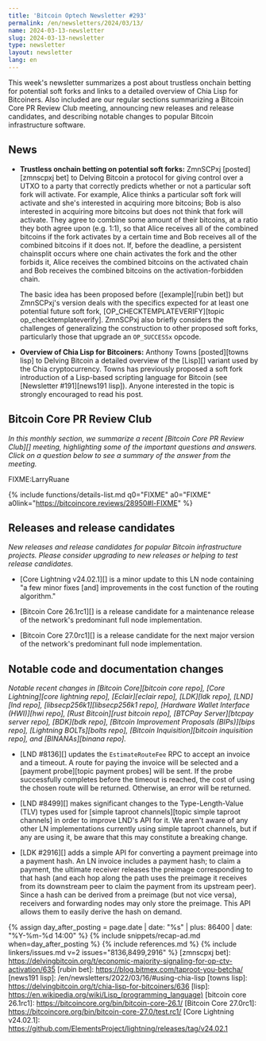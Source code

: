 ```yaml
---
title: 'Bitcoin Optech Newsletter #293'
permalink: /en/newsletters/2024/03/13/
name: 2024-03-13-newsletter
slug: 2024-03-13-newsletter
type: newsletter
layout: newsletter
lang: en
---
```

This week's newsletter summarizes a post about trustless onchain betting
for potential soft forks and links to a detailed overview of Chia Lisp
for Bitcoiners.  Also included are our regular sections summarizing a
Bitcoin Core PR Review Club meeting, announcing new releases and release
candidates, and describing notable changes to popular Bitcoin
infrastructure software.

## News

- **Trustless onchain betting on potential soft forks:** ZmnSCPxj
  [posted][zmnscpxj bet] to Delving Bitcoin a protocol for giving
  control over a UTXO to a party that correctly predicts whether or not
  a particular soft fork will activate.  For example, Alice thinks a
  particular soft fork will activate and she's interested in acquiring
  more bitcoins; Bob is also interested in acquiring more bitcoins but
  does not think that fork will activate.  They agree to combine some
  amount of their bitcoins, at a ratio they both agree upon (e.g. 1:1),
  so that Alice receives all of the combined bitcoins if the fork
  activates by a certain time and Bob receives all of the combined
  bitcoins if it does not.  If, before the deadline, a persistent
  chainsplit occurs where one chain activates the fork and the other
  forbids it, Alice receives the combined bitcoins on the activated
  chain and Bob receives the combined bitcoins on the
  activation-forbidden chain.

    The basic idea has been proposed before ([example][rubin bet]) but
    ZmnSCPxj's version deals with the specifics expected for at least
    one potential future soft fork, [OP_CHECKTEMPLATEVERIFY][topic
    op_checktemplateverify].  ZmnSCPxj also briefly considers the
    challenges of generalizing the construction to other proposed soft
    forks, particularly those that upgrade an `OP_SUCCESSx` opcode.

- **Overview of Chia Lisp for Bitcoiners:** Anthony Towns [posted][towns
  lisp] to Delving Bitcoin a detailed overview of the [Lisp][] variant
  used by the Chia cryptocurrency.  Towns has previously proposed a soft
  fork introduction of a Lisp-based scripting language for Bitcoin (see
  [Newsletter #191][news191 lisp]).  Anyone interested in the topic is
  strongly encouraged to read his post.

## Bitcoin Core PR Review Club

*In this monthly section, we summarize a recent [Bitcoin Core PR Review
Club][] meeting, highlighting some of the important questions and
answers.  Click on a question below to see a summary of the answer from
the meeting.*

FIXME:LarryRuane

{% include functions/details-list.md
  q0="FIXME"
  a0="FIXME"
  a0link="https://bitcoincore.reviews/28950#l-FIXME"
%}

## Releases and release candidates

*New releases and release candidates for popular Bitcoin infrastructure
projects.  Please consider upgrading to new releases or helping to test
release candidates.*

- [Core Lightning v24.02.1][] is a minor update to this LN node
  containing "a few minor fixes [and] improvements in the cost function
  of the routing algorithm."

- [Bitcoin Core 26.1rc1][] is a release candidate for a maintenance release
  of the network's predominant full node implementation.

- [Bitcoin Core 27.0rc1][] is a release candidate for the next major
  version of the network's predominant full node implementation.

## Notable code and documentation changes

_Notable recent changes in [Bitcoin Core][bitcoin core repo], [Core
Lightning][core lightning repo], [Eclair][eclair repo], [LDK][ldk repo],
[LND][lnd repo], [libsecp256k1][libsecp256k1 repo], [Hardware Wallet
Interface (HWI)][hwi repo], [Rust Bitcoin][rust bitcoin repo], [BTCPay
Server][btcpay server repo], [BDK][bdk repo], [Bitcoin Improvement
Proposals (BIPs)][bips repo], [Lightning BOLTs][bolts repo],
[Bitcoin Inquisition][bitcoin inquisition repo], and [BINANAs][binana
repo]._

- [LND #8136][] updates the `EstimateRouteFee` RPC to accept an invoice
  and a timeout.  A route for paying the invoice will be selected and a
  [payment probe][topic payment probes] will be sent.  If the probe
  successfully completes before the timeout is reached, the cost of using
  the chosen route will be returned.  Otherwise, an error will be
  returned.

- [LND #8499][] makes significant changes to the Type-Length-Value (TLV)
  types used for [simple taproot channels][topic simple taproot
  channels] in order to improve LND's API for it.  We aren't aware of any
  other LN implementations currently using simple taproot channels, but if
  any are using it, be aware that this may constitute a breaking change.

- [LDK #2916][] adds a simple API for converting a payment preimage into
  a payment hash.  An LN invoice includes a payment hash; to claim a
  payment, the ultimate receiver releases the preimage corresponding to
  that hash (and each hop along the path uses the preimage it receives
  from its downstream peer to claim the payment from its upstream peer).
  Since a hash can be derived from a preimage (but not vice versa),
  receivers and forwarding nodes may only store the preimage.  This API
  allows them to easily derive the hash on demand.

{% assign day_after_posting = page.date | date: "%s" | plus: 86400 | date: "%Y-%m-%d 14:00" %}
{% include snippets/recap-ad.md when=day_after_posting %}
{% include references.md %}
{% include linkers/issues.md v=2 issues="8136,8499,2916" %}
[zmnscpxj bet]: https://delvingbitcoin.org/t/economic-majority-signaling-for-op-ctv-activation/635
[rubin bet]: https://blog.bitmex.com/taproot-you-betcha/
[news191 lisp]: /en/newsletters/2022/03/16/#using-chia-lisp
[towns lisp]: https://delvingbitcoin.org/t/chia-lisp-for-bitcoiners/636
[lisp]: https://en.wikipedia.org/wiki/Lisp_(programming_language)
[bitcoin core 26.1rc1]: https://bitcoincore.org/bin/bitcoin-core-26.1/
[Bitcoin Core 27.0rc1]: https://bitcoincore.org/bin/bitcoin-core-27.0/test.rc1/
[Core Lightning v24.02.1]: https://github.com/ElementsProject/lightning/releases/tag/v24.02.1

